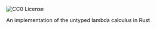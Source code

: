 ![CC0 License](https://img.shields.io/badge/license-CC0-lightgrey.svg)

An implementation of the untyped lambda calculus in Rust
